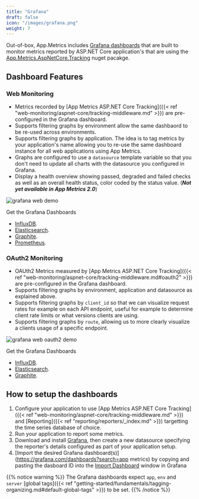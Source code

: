 ```yaml
---
title: "Grafana"
draft: false
icon: "/images/grafana.png"
weight: 7
---
```


Out-of-box, App.Metrics includes [Grafana dashboards](https://grafana.com/dashboards?search=app%20metrics) that are built to monitor metrics reported by ASP.NET Core application's that are using the [App.Metrics.AspNetCore.Tracking](https://www.nuget.org/packages/App.Metrics.AspNetCore.Tracking/) nuget pacakge.

## Dashboard Features

### Web Monitoring

- Metrics recorded by [App Metrics ASP.NET Core Tracking]({{< ref "web-monitoring/aspnet-core/tracking-middleware.md" >}}) are pre-configured in the Grafana dashboard.
- Supports filtering graphs by environment allow the same dashbaord to be re-used across environments.
- Supports filtering graphs by application. The idea is to tag metrics by your application's name allowing you to re-use the same dashboard instance for all web applications using App Metrics.
- Graphs are configured to use a `datasource` template variable so that you don't need to update all charts with the datasource you configured in Grafana.
- Display a health overview showing passed, degraded and failed checks as well as an overall health status, color coded by the status value. (***Not yet available in App Metrics 2.0***)

<img alt="grafana web demo" src="https://raw.githubusercontent.com/AppMetrics/Docs.V2.Hugo/main/static/images/generic_grafana_dashboard_demo.gif" />

<i class="fa fa-hand-o-right"></i> Get the Grafana Dashboards

- [InfluxDB](https://grafana.com/dashboards/2125).
- [Elasticsearch](https://grafana.com/dashboards/2140).
- [Graphite](https://grafana.com/dashboards/2192).
- [Prometheus](https://grafana.com/dashboards/2204).

### OAuth2 Monitoring

- OAUth2 Metrics measured by [App Metrics ASP.NET Core Tracking]({{< ref "web-monitoring/aspnet-core/tracking-middleware.md#oauth2" >}}) are pre-configured in the Grafana dashboard.
- Supports filtering graphs by environment, application and datasource as explained above.
- Supports filtering graphs by `client_id` so that we can visualize request rates for example on each API endpoint, useful for example to determine client rate limits or what versions clients are using.
- Supports filtering graphs by `route`, allowing us to more clearly visualize a clients usage of a specific endpoint.

<img alt="grafana web oauth2 demo" src="https://raw.githubusercontent.com/AppMetrics/Docs.V2.Hugo/main/static/images/generic_grafana_oauth2_dashboard_demo.gif" />

<i class="fa fa-hand-o-right"></i> Get the Grafana Dashboards

- [InfluxDB](https://grafana.com/dashboards/2137).
- [Elasticsearch](https://grafana.com/dashboards/2143).
- [Graphite](https://grafana.com/dashboards/2198).

## How to setup the dashboards

1. Configure your application to use [App Metrics ASP.NET Core Tracking]({{< ref "web-monitoring/aspnet-core/tracking-middleware.md" >}}) and [Reporting]({{< ref "reporting/reporters/_index.md" >}}) targetting the time series database of choice.
1. Run your application to report some metrics.
1. Download and install [Grafana](https://grafana.com/grafana/download), then create a new datasource specifying the reporter's details configured as part of your application setup.
1. [Import the desired Grafana dashboard(s)](https://grafana.com/dashboards?search=app metrics) by copying and pasting the dasboard ID into the [Import Dashboard](http://docs.grafana.org/reference/export_import/#importing-a-dashboard) window in Grafana

{{% notice warning %}}
The Grafana dashboards expect `app`, `env` and `server` [global tags]({{< ref "getting-started/fundamentals/tagging-organizing.md#default-global-tags" >}}) to be set.
{{% /notice %}}
